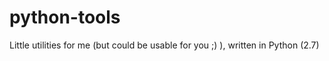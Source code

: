 python-tools
============

Little utilities for me (but could be usable for you ;) ), written in Python (2.7)
